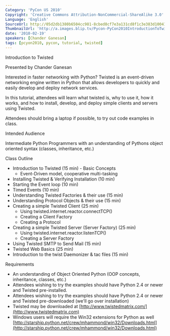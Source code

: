 ```yaml
---
Category: 'PyCon US 2010'
Copyright: 'Creative Commons Attribution-NonCommercial-ShareAlike 3.0'
Language: 'English'
SourceUrl: http://05d2db1380b6504cc981-8cbed8cf7e3a131cd8f1c3e383d10041.r93.cf2.rackcdn.com/pycon-us-2010/284_introduction-to-twisted.m4v
ThumbnailUrl: 'http://a.images.blip.tv/Pycon-PyCon2010IntroductionToTwisted616-750.jpg'
date: '2010-02-19'
speakers: [Chander Ganesan]
tags: [pcyon2010, pycon, tutorial, twisted]
---
```

Introduction to Twisted

Presented by Chander Ganesan

Interested in faster networking with Python? Twisted is an event-driven
networking engine written in Python that allows developers to quickly and
easily develop and deploy network services.

In this tutorial, attendees will learn what twisted is, why to use it, how it
works, and how to install, develop, and deploy simple clients and servers
using Twisted.

Attendees should bring a laptop if possible, to try out code examples in
class.

Intended Audience

Intermediate Python Programmers with an understanding of Pythons object
oriented syntax (classes, inheritance, etc.)

Class Outline

  * Introduction to Twisted (15 min) - Basic Concepts 
    * Event-Driven model, cooperative multi-tasking 
  * Installing Twisted & Verifying Installation (10 min) 
  * Starting the Event loop (10 min) 
  * Timed Events (10 min) 
  * Understanding Twisted Factories & their use (15 min) 
  * Understanding Protocol Objects & their use (15 min) 
  * Creating a simple Twisted Client (25 min) 
    * Using twisted.internet.reactor.connectTCP() 
    * Creating a Client Factory 
    * Creating a Protocol 
  * Creating a simple Twisted Server (Server Factory) (25 min) 
    * Using twisted.internet.reactor.listenTCP() 
    * Creating a Server Factory 
  * Using Twisted SMTP to Send Mail (15 min) 
  * Twisted Web Basics (25 min) 
  * Introduction to the twist Daemonizer & tac files (15 min) 

Requirements

  * An understanding of Object Oriented Python (OOP concepts, inheritance, classes, etc.) 
  * Attendees wishing to try the examples should have Python 2.4 or newer and Twisted pre-installed. 
  * Attendees wishing to try the examples should have Python 2.4 or newer and Twisted pre-downloaded (we'll go over installation) 
  * Twisted may be downloaded at [http://www.twistedmatrix.com/](http://www.twistedmatrix.com)
  * Windows users will require the Win32 extensions for Python as well [http://starship.python.net/crew/mhammond/win32/Downloads.html](http://starship.python.net/crew/mhammond/win32/Downloads.html)

